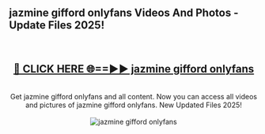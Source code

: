 <h2>jazmine gifford onlyfans Videos And Photos - Update Files 2025!</h2>
<br>
<div align="center">
<h2><a href="https://linkcuts.com/hfmhzwbr" rel="nofollow">🔴 CLICK HERE 🌐==►► jazmine gifford onlyfans</a></h2>
<br>
Get jazmine gifford onlyfans and all content. Now you can access all videos and pictures of jazmine gifford onlyfans. New Updated Files 2025!
<br>
<br>
<a href="https://linkcuts.com/hfmhzwbr" rel="nofollow" data-target="animated-image.originalLink"><img src="https://i.ibb.co.com/WyWwxjT/player-gif2.gif" alt="jazmine gifford onlyfans" style="max-width: 100%; display: inline-block;" data-target="animated-image.originalImage"></a>
</div>
<br>